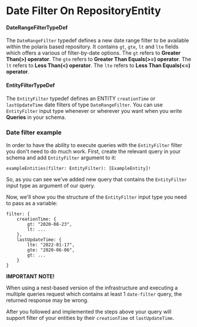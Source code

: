 # Date Filter On RepositoryEntity

#### DateRangeFilterTypeDef

The `DateRangeFilter` typedef defines a new date range filter to be available within the polaris based repository.
It contains `gt`, `gte`, `lt` and `lte` fields which offers a various of filter-by-date options.
The `gt` refers to **Greater Than(>) operator**.
The `gte` refers to **Greater Than Equals(>=) operator**.
The `lt` refers to **Less Than(<) operator**.
The `lte` refers to **Less Than Equals(<=) operator**.

#### EntityFilterTypeDef

The `EntityFilter` typedef defines an ENTITY `creationTime` or `lastUpdateTime` date filters of type `DateRangeFilter`.
You can use `EntityFilter` input type whenever or wherever you want when you write **Queries** in your schema.

### Date filter example

In order to have the ability to execute queries with the `EntityFilter` filter you don't need to do much work.
First, create the relevant query in your schema and add `EntityFilter` argument to it:

```
exampleEntities(filter: EntityFilter): [ExampleEntity]!
```

So, as you can see we've added new query that contains the `EntityFilter` input type as argument of our query.

Now, we'll show you the structure of the `EntityFilter` input type you need to pass as a variable:
```
filter: {
    creationTime: {
        gt: "2020-08-23",
        lt: ...
    },
    lastUpdateTime: {
        lte: "2022-01-17",
        gte: "2020-06-06",
        gt: ...
    }
}
```
**IMPORTANT NOTE!**

When using a nest-based version of the infrastructure and executing a multiple queries request which contains at least 1 `date-filter` query, the returned response may be wrong.

After you followed and implemented the steps above your query will support filter of your entities by their `creationTime` ot `lastUpdateTime`.
